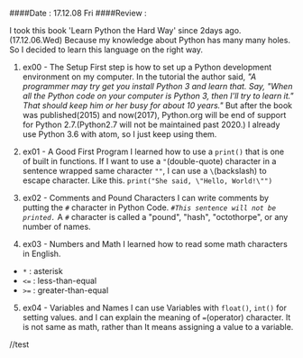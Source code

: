 ####Date : 17.12.08 Fri
####Review :

I took this book 'Learn Python the Hard Way' since 2days ago. (17.12.06.Wed)
Because my knowledge about Python has many many holes.
So I decided to learn this language on the right way.

1. ex00 - The Setup
First step is how to set up a Python development environment on my computer.
In the tutorial the author said,
*"A programmer may try get you install Python 3 and learn that. Say, "When all the Python code on your computer is Python 3, then I'll try to learn it." That should keep him or her busy for about 10 years."*
But after the book was published(2015) and now(2017), Python.org will be end of support for Python 2.7.(Python2.7 will not be maintained past 2020.)
I already use Python 3.6 with atom, so I just keep using them.

2. ex01 - A Good First Program
I learned how to use a `print()` that is one of built in functions.
If I want to use a `"`(double-quote) character in a sentence wrapped same character `""`, I can use a `\`(backslash) to escape character. Like this.
`print("She said, \"Hello, World!\"")`

3. ex02 - Comments and Pound Characters
I can write comments by putting the ```#``` character in Python Code.
*```#This sentence will not be printed.```* A ```#``` character is called a "pound", "hash", "octothorpe", or any number of names.

4. ex03 - Numbers and Math
I learned how to read some math characters in English.
- `*` : asterisk
- `<=` : less-than-equal
- `>=` : greater-than-equal

5. ex04 - Variables and Names
I can use Variables with `float()`, `int()` for setting values.
and I can explain the meaning of `=`(operator) character.
It is not same as math, rather than It means assigning a value to a variable.

//test
